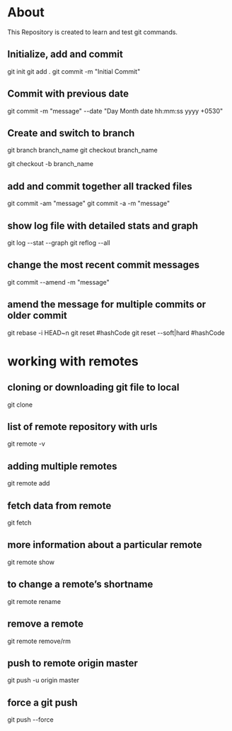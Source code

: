 # About
 This Repository is created to learn and test git commands.

## Initialize, add and commit
 git init
 git add .
 git commit -m "Initial Commit"

## Commit with previous date
 git commit -m "message" --date "Day Month date hh:mm:ss yyyy +0530"

## Create and switch to branch
 git branch branch_name
 git checkout branch_name

 git checkout -b branch_name

## add and commit together all tracked files
 git commit -am "message"
 git commit -a -m "message"
 
## show log file with detailed stats and graph
 git log --stat --graph
 git reflog --all
 
## change the most recent commit messages
 git commit --amend -m "message"
 
## amend the message for multiple commits or older commit
 git rebase -i HEAD~n
 git reset #hashCode
 git reset --soft|hard #hashCode
 
# working with remotes
## cloning or downloading git file to local
 git clone <url>

## list of remote repository with urls
 git remote -v
 
## adding multiple remotes
 git remote add <alias> <url>
 
## fetch data from remote
 git fetch <remote>

## more information about a particular remote
 git remote show <remote>
 
## to change a remote’s shortname
 git remote rename <oldname> <newName>
 
## remove a remote
 git remote remove/rm <remote>
 
## push to remote origin master
 git push -u origin master
 
## force a git push
 git push --force
 


